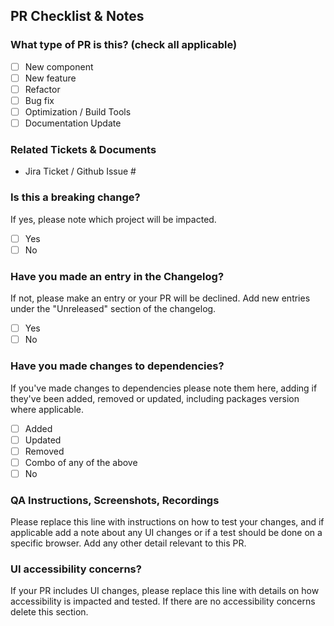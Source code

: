 ## PR Checklist & Notes

### What type of PR is this? (check all applicable)

- [ ] New component
- [ ] New feature
- [ ] Refactor
- [ ] Bug fix
- [ ] Optimization / Build Tools
- [ ] Documentation Update

### Related Tickets & Documents

- Jira Ticket / Github Issue #

### Is this a breaking change?

If yes, please note which project will be impacted.

- [ ] Yes
- [ ] No

### Have you made an entry in the Changelog?

If not, please make an entry or your PR will be declined. Add new entries under the "Unreleased" section of the changelog.

- [ ] Yes
- [ ] No

### Have you made changes to dependencies?

If you've made changes to dependencies please note them here, adding if they've been added, removed or updated, including packages version where applicable.

- [ ] Added
- [ ] Updated
- [ ] Removed
- [ ] Combo of any of the above
- [ ] No

### QA Instructions, Screenshots, Recordings

Please replace this line with instructions on how to test your changes, and if applicable add a note
about any UI changes or if a test should be done on a specific browser. Add any other detail relevant to this PR.

### UI accessibility concerns?

If your PR includes UI changes, please replace this line with details on how
accessibility is impacted and tested. If there are no accessibility concerns delete this section.
